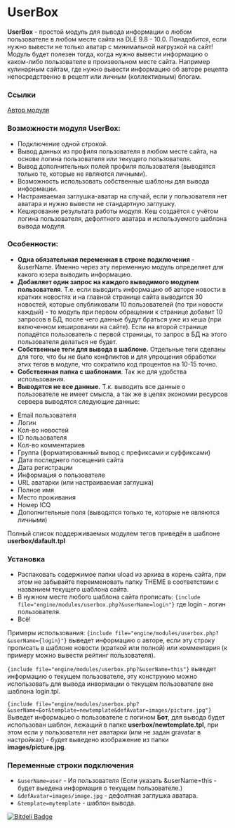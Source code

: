 UserBox
=======

__UserBox__ - простой модуль для вывода информации о любом пользователе в любом месте сайта на DLE 9.8 - 10.0.
Понадобится, если нужно вывести не только аватар с минимальной нагрузкой на сайт!
Модуль будет полезен тогда, когда нужно вывести информацию о каком-либо пользователе в произвольном месте сайта.
Например кулинарным сайтам, где нужно вывести информацию об авторе рецепта непосредственно в рецепт или личным (коллективным) блогам. 

### Ссылки
[Автор модуля](http://pafnuty.name/ "ПафНутиЙ")

### Возможности модуля UserBox:
* Подключение одной строкой.
* Вывод данных из профиля пользователя в любом месте сайта, на основе логина пользователя или текущего пользователя.
* Вывод дополнительных полей профиля пользователя (выводятся только те, которые не являются личными).
* Возможность использовать собственные шаблоны для вывода информации.
* Настраиваемая заглушка-аватар на случай, если у пользователя нет аватара и нужно вывести не стандартную заглушку.
* Кеширование результата работы модуля. Кеш создаётся с учётом логина пользователя, дефолтного аватара и используемого шаблона вывода модуля.

### Особенности: 
- __Одна обязательная переменная в строке подключения__ - &userName. Именно через эту переменную модуль определяет для какого юзера выводить информацию.
- __Добавляет один запрос на каждого выводимого модулем пользователя__. Т.е. если выводить информацию об авторе новости в кратких новостях и на главной странице сайта выводится 30 новостей, которые опубликовали 10 пользователей (по три новости каждый) - то модуль при первом обращении к странице добавит 10 запросов в БД, после чего данные будут браться уже из кеша (при включенном кешировании на сайте). Если на второй странице попадётся пользователь с первой страницы, то запрос в БД на этого пользователя делаться не будет. 
- __Собственные теги для вывода в шаблоне.__ Отдельные теги сделаны для того, что бы не было конфликтов и для упрощения обработки этих тегов в модуле, что сократило код процентов на 10-15 точно.
- __Собственная папка с шаблонами__. Так же для удобства использования.
- __Выводятся не все данные.__ Т.к. выводить все данные о пользователе не имеет смысла, а так же в целях экономии ресурсов сервера выводятся следующие данные:

* Email пользователя
* Логин
* Кол-во новостей
* ID пользователя
* Кол-во комментариев
* Группа (форматированный вывод с префиксами и суффиксами)
* Дата последнего посещения сайта
* Дата регистрации
* Информация о пользователе
* URL аватарки (или настраиваемая заглушка)
* Полное имя
* Место проживания
* Номер ICQ
* Дополнительные поля (выводятся только те, которые не являются личными)

Полный список поддерживаемых модулем тегов приведён в шаблоне __userbox/dafault.tpl__


### Установка

* Распаковать содержимое папки uload из архива в корень сайта, при этом не забывайте переименовать папку THEME в соответствии с названием текущего шаблона сайта.
* В нужном месте любого шаблона сайта прописать: ```{include file="engine/modules/userbox.php?&userName=login"}``` где login - логин пользователя.
* Всё!

Примеры использования:
```{include file="engine/modules/userbox.php?&userName={login}"}``` выведет информацию о авторе, если эту строку прописать в шаблоне новости (краткой или полной) или комментария (к примеру можно вывести рейтинг пользователя).

```{include file="engine/modules/userbox.php?&userName=this"}``` выведет информацию о текущем пользователе, эту конструкию можно использовать для вывода инвормации о текущем пользователе вне шаблона login.tpl.

```{include file="engine/modules/userbox.php?&userName=Бот&template=newtemplate&defAvatar=images/picture.jpg"}``` Выведет информацию о пользователе с логином __Бот__, для вывода будет использован шаблон, лежащий в папке __userbox/newtemplate.tpl__, при этом если у пользователя нет аватарки (или не задан gravatar в настройках) - будет выведено изображение из папки __images/picture.jpg__.

### Переменные строки подключения
* `&userName=user` - Ия пользователя  (Если указать &userName=this - будет выедена информация о текущем пользователе.)
* `&defAvatar=images/image.jpg` - дефолтная заглушка аватара.
* `&template=mytemplate` - шаблон вывода.




[![Bitdeli Badge](https://d2weczhvl823v0.cloudfront.net/pafnuty/userbox/trend.png)](https://bitdeli.com/free "Bitdeli Badge")

